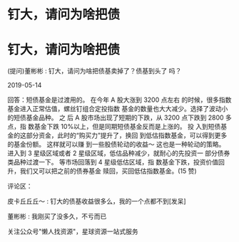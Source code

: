 # 钉大，请问为啥把债

# 钉大，请问为啥把债

(提问)董彬彬 : 钉大，请问为啥把债基卖掉了？债基到头了 吗？

2019-05-14

回答：短债基金是过渡用的。 在今年 A 股大涨到 3200 点左右 的时候，很多指数基金进入正常估值，螺丝钉组合定投指数 基金的数量也大大减少。选择了波动小的短债基金品种。 之 后 A 股市场出现了短期的下跌，从 3200 点下跌到 2800 多点，指 数基金下跌 10%以上，但是同期短债基金反而是上涨的。 投 入到短债基金的这部分资金，此时的“购买力”提升了，换回 到低估指数基金，可以得到更多的基金份额。 这样就可以赚 到一些股债轮动的收益～ 这也是一种轮动的策略。 进入到 3 星级区域或者 2 星级区域，低估品种减少，就耐心的先投资一 部分债券类品种过渡一下。 等市场回落到 4 星级低估区域，指 数基金下跌，投资价值回升，我们又可以把之前的债券基金 赎回，买回低估指数基金。(15 赞)

评论区：

皮卡丘丘丘～ : 钉大的债基收益很多么，我的一个点都不到[发呆]

董彬彬 : 我刚买了没多久，不亏而已

关注公众号"懒人找资源"，星球资源一站式服务